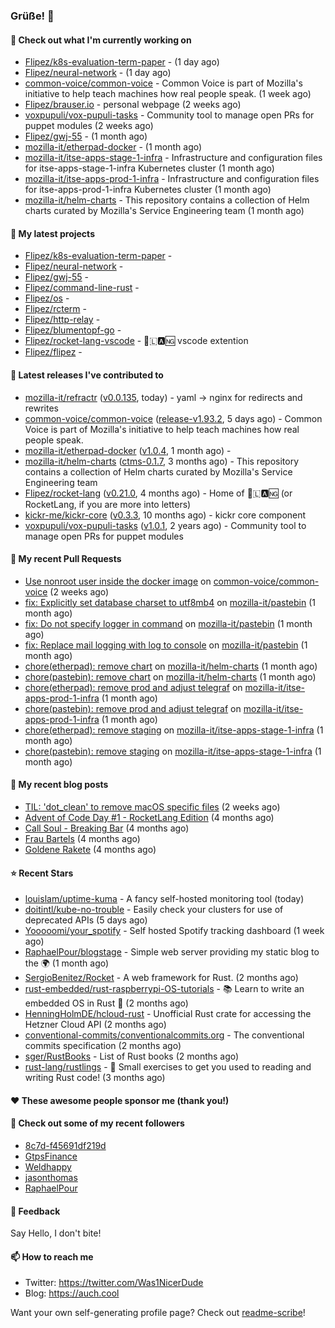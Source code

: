 ### Grüße! 👋

#### 👷 Check out what I'm currently working on

- [Flipez/k8s-evaluation-term-paper](https://github.com/Flipez/k8s-evaluation-term-paper) -  (1 day ago)
- [Flipez/neural-network](https://github.com/Flipez/neural-network) -  (1 day ago)
- [common-voice/common-voice](https://github.com/common-voice/common-voice) - Common Voice is part of Mozilla&#39;s initiative to help teach machines how real people speak. (1 week ago)
- [Flipez/brauser.io](https://github.com/Flipez/brauser.io) - personal webpage (2 weeks ago)
- [voxpupuli/vox-pupuli-tasks](https://github.com/voxpupuli/vox-pupuli-tasks) - Community tool to manage open PRs for puppet modules (2 weeks ago)
- [Flipez/gwj-55](https://github.com/Flipez/gwj-55) -  (1 month ago)
- [mozilla-it/etherpad-docker](https://github.com/mozilla-it/etherpad-docker) -  (1 month ago)
- [mozilla-it/itse-apps-stage-1-infra](https://github.com/mozilla-it/itse-apps-stage-1-infra) - Infrastructure and configuration files for itse-apps-stage-1-infra Kubernetes cluster (1 month ago)
- [mozilla-it/itse-apps-prod-1-infra](https://github.com/mozilla-it/itse-apps-prod-1-infra) - Infrastructure and configuration files for itse-apps-prod-1-infra Kubernetes cluster  (1 month ago)
- [mozilla-it/helm-charts](https://github.com/mozilla-it/helm-charts) - This repository contains a collection of Helm charts curated by Mozilla&#39;s Service Engineering team (1 month ago)

#### 🌱 My latest projects

- [Flipez/k8s-evaluation-term-paper](https://github.com/Flipez/k8s-evaluation-term-paper) - 
- [Flipez/neural-network](https://github.com/Flipez/neural-network) - 
- [Flipez/gwj-55](https://github.com/Flipez/gwj-55) - 
- [Flipez/command-line-rust](https://github.com/Flipez/command-line-rust) - 
- [Flipez/os](https://github.com/Flipez/os) - 
- [Flipez/rcterm](https://github.com/Flipez/rcterm) - 
- [Flipez/http-relay](https://github.com/Flipez/http-relay) - 
- [Flipez/blumentopf-go](https://github.com/Flipez/blumentopf-go) - 
- [Flipez/rocket-lang-vscode](https://github.com/Flipez/rocket-lang-vscode) - 🚀🇱🅰🆖 vscode extention
- [Flipez/flipez](https://github.com/Flipez/flipez) - 


#### 🔭 Latest releases I've contributed to

- [mozilla-it/refractr](https://github.com/mozilla-it/refractr) ([v0.0.135](https://github.com/mozilla-it/refractr/releases/tag/v0.0.135), today) - yaml -&gt; nginx for redirects and rewrites
- [common-voice/common-voice](https://github.com/common-voice/common-voice) ([release-v1.93.2](https://github.com/common-voice/common-voice/releases/tag/release-v1.93.2), 5 days ago) - Common Voice is part of Mozilla&#39;s initiative to help teach machines how real people speak.
- [mozilla-it/etherpad-docker](https://github.com/mozilla-it/etherpad-docker) ([v1.0.4](https://github.com/mozilla-it/etherpad-docker/releases/tag/v1.0.4), 1 month ago) - 
- [mozilla-it/helm-charts](https://github.com/mozilla-it/helm-charts) ([ctms-0.1.7](https://github.com/mozilla-it/helm-charts/releases/tag/ctms-0.1.7), 3 months ago) - This repository contains a collection of Helm charts curated by Mozilla&#39;s Service Engineering team
- [Flipez/rocket-lang](https://github.com/Flipez/rocket-lang) ([v0.21.0](https://github.com/Flipez/rocket-lang/releases/tag/v0.21.0), 4 months ago) - Home of 🚀🇱🅰🆖 (or RocketLang, if you are more into letters)
- [kickr-me/kickr-core](https://github.com/kickr-me/kickr-core) ([v0.3.3](https://github.com/kickr-me/kickr-core/releases/tag/v0.3.3), 10 months ago) - kickr core component
- [voxpupuli/vox-pupuli-tasks](https://github.com/voxpupuli/vox-pupuli-tasks) ([v1.0.1](https://github.com/voxpupuli/vox-pupuli-tasks/releases/tag/v1.0.1), 2 years ago) - Community tool to manage open PRs for puppet modules

#### 🔨 My recent Pull Requests

- [Use nonroot user inside the docker image](https://github.com/common-voice/common-voice/pull/3999) on [common-voice/common-voice](https://github.com/common-voice/common-voice) (2 weeks ago)
- [fix: Explicitly set database charset to utf8mb4](https://github.com/mozilla-it/pastebin/pull/15) on [mozilla-it/pastebin](https://github.com/mozilla-it/pastebin) (1 month ago)
- [fix: Do not specify logger in command](https://github.com/mozilla-it/pastebin/pull/14) on [mozilla-it/pastebin](https://github.com/mozilla-it/pastebin) (1 month ago)
- [fix: Replace mail logging with log to console](https://github.com/mozilla-it/pastebin/pull/13) on [mozilla-it/pastebin](https://github.com/mozilla-it/pastebin) (1 month ago)
- [chore(etherpad): remove chart](https://github.com/mozilla-it/helm-charts/pull/166) on [mozilla-it/helm-charts](https://github.com/mozilla-it/helm-charts) (1 month ago)
- [chore(pastebin): remove chart](https://github.com/mozilla-it/helm-charts/pull/165) on [mozilla-it/helm-charts](https://github.com/mozilla-it/helm-charts) (1 month ago)
- [chore(etherpad): remove prod and adjust telegraf](https://github.com/mozilla-it/itse-apps-prod-1-infra/pull/121) on [mozilla-it/itse-apps-prod-1-infra](https://github.com/mozilla-it/itse-apps-prod-1-infra) (1 month ago)
- [chore(pastebin): remove prod and adjust telegraf](https://github.com/mozilla-it/itse-apps-prod-1-infra/pull/120) on [mozilla-it/itse-apps-prod-1-infra](https://github.com/mozilla-it/itse-apps-prod-1-infra) (1 month ago)
- [chore(etherpad): remove staging](https://github.com/mozilla-it/itse-apps-stage-1-infra/pull/126) on [mozilla-it/itse-apps-stage-1-infra](https://github.com/mozilla-it/itse-apps-stage-1-infra) (1 month ago)
- [chore(pastebin): remove staging](https://github.com/mozilla-it/itse-apps-stage-1-infra/pull/125) on [mozilla-it/itse-apps-stage-1-infra](https://github.com/mozilla-it/itse-apps-stage-1-infra) (1 month ago)

#### 📜 My recent blog posts

- [TIL: &#39;dot_clean&#39; to remove macOS specific files](https://auch.cool/posts/2023/til-dot-clean/) (2 weeks ago)
- [Advent of Code Day #1 - RocketLang Edition](https://auch.cool/posts/2022/aoc-day-1/) (4 months ago)
- [Call Soul - Breaking Bar](https://auch.cool/munich/call-soul/) (4 months ago)
- [Frau Bartels](https://auch.cool/munich/frau-bartels/) (4 months ago)
- [Goldene Rakete](https://auch.cool/munich/goldene-rakete/) (4 months ago)

#### ⭐ Recent Stars

- [louislam/uptime-kuma](https://github.com/louislam/uptime-kuma) - A fancy self-hosted monitoring tool (today)
- [doitintl/kube-no-trouble](https://github.com/doitintl/kube-no-trouble) - Easily check your clusters for use of deprecated APIs (5 days ago)
- [Yooooomi/your_spotify](https://github.com/Yooooomi/your_spotify) - Self hosted Spotify tracking dashboard (1 week ago)
- [RaphaelPour/blogstage](https://github.com/RaphaelPour/blogstage) - Simple web server providing my static blog to the 🌍 (1 month ago)
- [SergioBenitez/Rocket](https://github.com/SergioBenitez/Rocket) - A web framework for Rust. (2 months ago)
- [rust-embedded/rust-raspberrypi-OS-tutorials](https://github.com/rust-embedded/rust-raspberrypi-OS-tutorials) - :books: Learn to write an embedded OS in Rust :crab: (2 months ago)
- [HenningHolmDE/hcloud-rust](https://github.com/HenningHolmDE/hcloud-rust) - Unofficial Rust crate for accessing the Hetzner Cloud API (2 months ago)
- [conventional-commits/conventionalcommits.org](https://github.com/conventional-commits/conventionalcommits.org) - The conventional commits specification (2 months ago)
- [sger/RustBooks](https://github.com/sger/RustBooks) - List of Rust books (2 months ago)
- [rust-lang/rustlings](https://github.com/rust-lang/rustlings) - :crab: Small exercises to get you used to reading and writing Rust code! (3 months ago)

#### ❤️ These awesome people sponsor me (thank you!)


#### 👯 Check out some of my recent followers

- [8c7d-f45691df219d](https://github.com/8c7d-f45691df219d)
- [GtpsFinance](https://github.com/GtpsFinance)
- [Weldhappy](https://github.com/Weldhappy)
- [jasonthomas](https://github.com/jasonthomas)
- [RaphaelPour](https://github.com/RaphaelPour)

#### 💬 Feedback

Say Hello, I don't bite!

#### 📫 How to reach me

- Twitter: https://twitter.com/Was1NicerDude
- Blog: https://auch.cool

Want your own self-generating profile page? Check out [readme-scribe](https://github.com/muesli/readme-scribe)!
